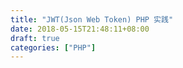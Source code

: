 ```yaml
---
title: "JWT(Json Web Token) PHP 实践"
date: 2018-05-15T21:48:11+08:00
draft: true
categories: ["PHP"]
---
```


